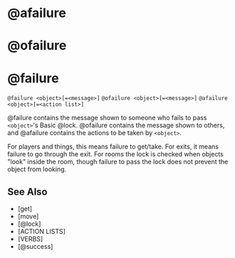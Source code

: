 # @afailure
# @ofailure
# @failure
`@failure <object>[=<message>]`
`@ofailure <object>[=<message>]`
`@afailure <object>[=<action list>]`

@failure contains the message shown to someone who fails to pass `<object>`'s Basic @lock. @ofailure contains the message shown to others, and @afailure contains the actions to be taken by `<object>`.

For players and things, this means failure to get/take. For exits, it means failure to go through the exit. For rooms the lock is checked when objects "look" inside the room, though failure to pass the lock does not prevent the object from looking.


## See Also
- [get]
- [move]
- [@lock]
- [ACTION LISTS]
- [VERBS]
- [@success]

